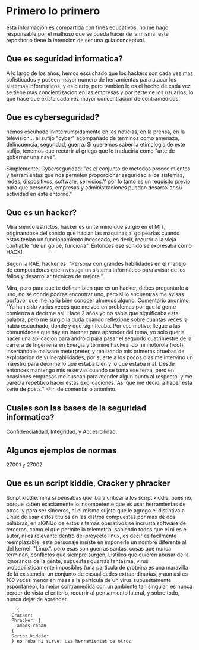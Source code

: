 # Primero lo primero
esta informacion es compartida con fines educativos, no me hago responsable por el malhuso que se pueda hacer de la misma. 
este repositorio tiene la intencion de ser una guia conceptual.

## Que es seguridad informatica? 

A lo largo de los años, hemos escuchado que los hackers son cada vez mas sofisticados y poseen mayor numero de herramientas para atacar los sistemas informaticos, y es cierto, pero tambien lo es el hecho de cada vez se tiene mas concientizacion en las empresas y por parte de los usuarios, lo que hace que exista cada vez mayor concentracion de contramedidas.

## Que es cyberseguridad? 

hemos escuhado ininterrumpidamente en las noticias, en la prensa, en la television... el sufijo "cyber" acompañado de terminos como amenaza, delincuencia, seguridad, guerra. Si queremos saber la etimologia de este sufijo, tenemos que recurrir al griego que lo traduciria como "arte de gobernar una nave".

Simplemente, Cyberseguridad: "es el conjunto de metodos procedimientos y herramientas que nos permiten proporcionar seguridad a los sistemas, redes, dispositivos, software, servicios.Y por lo tanto es un requisito previo para que personas, empresas y administraciones puedan desarrollar su actividad en este entorno."

## Que es un hacker? 
Mira siendo estrictos, hacker es un termino que surgio en el MIT, originandose del sonido que hacian las maquinas al golpearlas cuando estas tenian un funcionamiento indeseado, es decir, recurrir a la vieja confiable "de un golpe, funciona". Entonces ese sonido se expresaba como HACK!.

Segun la RAE, hacker es: "Persona con grandes habilidades en el manejo de computadoras que investiga un sistema informático para avisar de los fallos y desarrollar técnicas de mejora."

Mira, pero para que te definan bien que es un hacker, debes preguntarle a uno, no se donde podras encontrar uno, pero si lo encuentras me avisas porfavor que me haria bien conocer almenos alguno.
Comentario anonimo:
"Ya han sido varias veces que me veo en problemas por que la gente comienza a decirme asi. Hace 2 años yo no sabia que significaba esta palabra, pero me surgio la duda cuando reflexione sobre cuantas veces la habia escuchado, donde y que significaba. Por ese motivo, llegue a las comunidades que hay en internet para aprender del tema, yo solo queria hacer una aplicacion para android para pasar el segundo cuatrimestre de la carrera de Ingenieria en Energia y termine hackeando mi motorola (root), insertandole malware meterpreter, y realizando mis primeras pruebas de explotacion de vulnerabilidades, por suerte a los pocos dias me intervino un maestro para decirme lo que estaba bien y lo que estaba mal. Desde entonces mantengo mis reservas cuando se toma ese tema, pero  en ocasiones empresas me buscan para atender algun punto al respecto. y me parecia repetitivo hacer estas explicaciones. Asi que me decidi a hacer esta serie de posts."
-Fin de comentario anonimo.


## Cuales son las bases de la seguridad informatica?
Confidencialidad, Integridad, y Accesibilidad.

## Algunos ejemplos de normas
27001 y 27002

## Que es un script kiddie, Cracker y phracker
Script kiddie: 
  mira si pensabas que iba a criticar a los script kiddie, pues no, porque saben exactamente lo incompetente que es usar herramientas de otros. y para ser sinceros, ni el mismo sujeto que le agrego el distintivo a Linux de usar estos titulos en las distros compuestas por mas de dos palabras, en alGNUo de estos sitemas operativos se incrusta software de terceros, como el que permite la telemetria. sabiendo todos que el ni es el autor, ni es relevante dentro del proyecto linux, es decir es facilmente reemplazable, este personaje insiste en imponerle un nombre diferente al del kernel: "Linux".
  pero esas son guerras santas, cosas que nunca terminan, conflictos que siempre surgen, Listillos que quieren abusar de la ignorancia de la gente, supuestas guerras fantasma, virus probabilisticamente imposibles (una particula de proteina es una maravilla de la existencia, un conjunto de casualidades extraordinarias, y aun asi es 100 veces menor en masa a la particula de un virus supuestamente espontaneo), la mejor contramedida con un ambiente tan singular, es nunca perder de vista el criterio, recurrir al pensamiento lateral, y sobre todo, nunca dejar de aprender. 
```  
    {
  Cracker: 
  Phracker: }
    ambos roban
  {
  Script kiddie: 
  } no roba ni sirve, usa herramientas de otros
```
